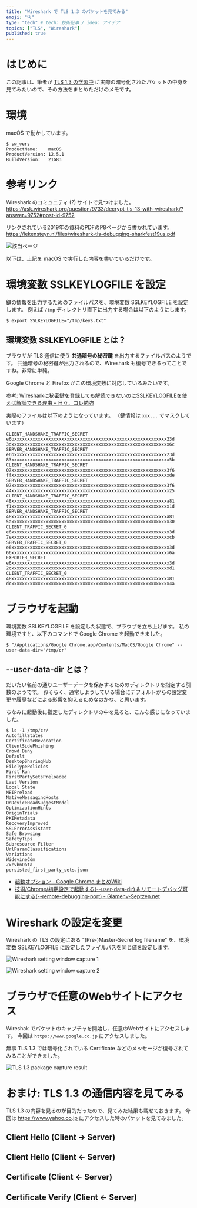 ```yaml
---
title: "Wireshark で TLS 1.3 のパケットを見てみる"
emoji: "🔍"
type: "tech" # tech: 技術記事 / idea: アイデア
topics: ["TLS", "Wireshark"]
published: true
---
```


# はじめに

この記事は、筆者が [TLS 1.3 の学習中](https://zenn.dev/mryhryki/articles/2022-09-08-tls-note) に実際の暗号化されたパケットの中身を見てみたいので、その方法をまとめただけのメモです。

# 環境

macOS で動かしています。

```shell
$ sw_vers
ProductName:    macOS
ProductVersion: 12.5.1
BuildVersion:   21G83
```


# 参考リンク

Wireshark のコミュニティ (?) サイトで見つけました。
https://ask.wireshark.org/question/9733/decrypt-tls-13-with-wireshark/?answer=9752#post-id-9752

リンクされている2019年の資料のPDFのP8ページから書かれています。
https://lekensteyn.nl/files/wireshark-tls-debugging-sharkfest19us.pdf

![該当ページ](https://mryhryki.com/file/UgtINCjLS-vdsKrLBwQS1EDngM-JnGfeS7eFyPQeR2jxdMGc.png)

以下は、上記を macOS で実行した内容を書いているだけです。


# 環境変数 SSLKEYLOGFILE を設定

鍵の情報を出力するためのファイルパスを、環境変数 SSLKEYLOGFILE を設定します。
例えば `/tmp` ディレクトリ直下に出力する場合は以下のようにします。

```shell
$ export SSLKEYLOGFILE="/tmp/keys.txt"
```

## 環境変数 SSLKEYLOGFILE とは？

ブラウザが TLS 通信に使う **共通暗号の秘密鍵** を出力するファイルパスのようです。
共通暗号の秘密鍵が出力されるので、Wireshark も復号できるってことですね。非常に単純。

Google Chrome と Firefox がこの環境変数に対応しているみたいです。

参考: [Wiresharkに秘密鍵を登録しても解読できないのにSSLKEYLOGFILEを使えば解読できる理由 – 日々、コレ勉強](https://www.khstasaba.com/?p=686)

実際のファイルは以下のようになっています。
（鍵情報は `xxx...` でマスクしています）

```text
CLIENT_HANDSHAKE_TRAFFIC_SECRET e6bxxxxxxxxxxxxxxxxxxxxxxxxxxxxxxxxxxxxxxxxxxxxxxxxxxxxxxxxxx23d 3dxxxxxxxxxxxxxxxxxxxxxxxxxxxxxxxxxxxxxxxxxxxxxxxxxxxxxxxxxxxx6c
SERVER_HANDSHAKE_TRAFFIC_SECRET e6bxxxxxxxxxxxxxxxxxxxxxxxxxxxxxxxxxxxxxxxxxxxxxxxxxxxxxxxxxx23d 83xxxxxxxxxxxxxxxxxxxxxxxxxxxxxxxxxxxxxxxxxxxxxxxxxxxxxxxxxxxx5b
CLIENT_HANDSHAKE_TRAFFIC_SECRET 07xxxxxxxxxxxxxxxxxxxxxxxxxxxxxxxxxxxxxxxxxxxxxxxxxxxxxxxxxxx3f6 ffxxxxxxxxxxxxxxxxxxxxxxxxxxxxxxxxxxxxxxxxxxxxxxxxxxxxxxxxxxxxde
SERVER_HANDSHAKE_TRAFFIC_SECRET 07xxxxxxxxxxxxxxxxxxxxxxxxxxxxxxxxxxxxxxxxxxxxxxxxxxxxxxxxxxx3f6 44xxxxxxxxxxxxxxxxxxxxxxxxxxxxxxxxxxxxxxxxxxxxxxxxxxxxxxxxxxxx25
CLIENT_HANDSHAKE_TRAFFIC_SECRET 48xxxxxxxxxxxxxxxxxxxxxxxxxxxxxxxxxxxxxxxxxxxxxxxxxxxxxxxxxxxa81 f1xxxxxxxxxxxxxxxxxxxxxxxxxxxxxxxxxxxxxxxxxxxxxxxxxxxxxxxxxxxx1d
SERVER_HANDSHAKE_TRAFFIC_SECRET 48xxxxxxxxxxxxxxxxxxxxxxxxxxxxxxxxxxxxxxxxxxxxxxxxxxxxxxxxxxxa81 5axxxxxxxxxxxxxxxxxxxxxxxxxxxxxxxxxxxxxxxxxxxxxxxxxxxxxxxxxxxx30
CLIENT_TRAFFIC_SECRET_0         e6xxxxxxxxxxxxxxxxxxxxxxxxxxxxxxxxxxxxxxxxxxxxxxxxxxxxxxxxxxxx3d 7exxxxxxxxxxxxxxxxxxxxxxxxxxxxxxxxxxxxxxxxxxxxxxxxxxxxxxxxxxxxcb
SERVER_TRAFFIC_SECRET_0         e6xxxxxxxxxxxxxxxxxxxxxxxxxxxxxxxxxxxxxxxxxxxxxxxxxxxxxxxxxxxx3d 66xxxxxxxxxxxxxxxxxxxxxxxxxxxxxxxxxxxxxxxxxxxxxxxxxxxxxxxxxxxx6a
EXPORTER_SECRET                 e6xxxxxxxxxxxxxxxxxxxxxxxxxxxxxxxxxxxxxxxxxxxxxxxxxxxxxxxxxxxx3d 2cxxxxxxxxxxxxxxxxxxxxxxxxxxxxxxxxxxxxxxxxxxxxxxxxxxxxxxxxxxxxd1
CLIENT_TRAFFIC_SECRET_0         48xxxxxxxxxxxxxxxxxxxxxxxxxxxxxxxxxxxxxxxxxxxxxxxxxxxxxxxxxxxx81 dcxxxxxxxxxxxxxxxxxxxxxxxxxxxxxxxxxxxxxxxxxxxxxxxxxxxxxxxxxxxx4a
```


# ブラウザを起動

環境変数 SSLKEYLOGFILE を設定した状態で、ブラウザを立ち上げます。
私の環境ですと、以下のコマンドで Google Chrome を起動できました。

```shell
$ "/Applications/Google Chrome.app/Contents/MacOS/Google Chrome" --user-data-dir="/tmp/cr"
```

## --user-data-dir とは？

だいたい名前の通りユーザーデータを保存するためのディレクトリを指定する引数のようです。
おそらく、通常しようしている場合にデフォルトからの設定変更や履歴などによる影響を抑えるためなのかな、と思います。

ちなみに起動後に指定したディレクトリの中を見ると、こんな感じになっていました。

```shell
$ ls -1 /tmp/cr/
AutofillStates
CertificateRevocation
ClientSidePhishing
Crowd Deny
Default
DesktopSharingHub
FileTypePolicies
First Run
FirstPartySetsPreloaded
Last Version
Local State
MEIPreload
NativeMessagingHosts
OnDeviceHeadSuggestModel
OptimizationHints
OriginTrials
PKIMetadata
RecoveryImproved
SSLErrorAssistant
Safe Browsing
SafetyTips
Subresource Filter
UrlParamClassifications
Variations
WidevineCdm
ZxcvbnData
persisted_first_party_sets.json
```

- [起動オプション - Google Chrome まとめWiki](http://chrome.half-moon.org/43.html#xd80acae)
- [技術/Chrome/初期設定で起動する(--user-data-dir) & リモートデバッグ可能にする(--remote-debugging-port) - Glamenv-Septzen.net](https://www.glamenv-septzen.net/view/1392)


# Wireshark の設定を変更

Wireshark の TLS の設定にある "(Pre-)Master-Secret log filename" を、環境変数 SSLKEYLOGFILE に設定したファイルパスを同じ値を設定します。

![Wireshark setting window capture 1](https://mryhryki.com/file/UgtCJCCT6LW1k2_EOMKzDJX7pMoZ2cYd0kTfHsJdo5oNg3-U.png)

![Wireshark setting window capture 2](https://mryhryki.com/file/UgtBjL9Jpafzm9YH7-UWql-DkxF6wmnNxmjQBdBhz_r6H4n4.png)


# ブラウザで任意のWebサイトにアクセス

Wireshak でパケットのキャプチャを開始し、任意のWebサイトにアクセスします。
今回は `https://www.google.co.jp` にアクセスしました。

無事 TLS 1.3 では暗号化されている Certificate などのメッセージが復号されてみることができました。

![TLS 1.3 package capture result](https://mryhryki.com/file/Ugt4EQnWw8Lr8fGldjTEJU7OU_UUJ4B7s8pBNE4VM9LYR9P0.png)


# おまけ: TLS 1.3 の通信内容を見てみる

TLS 1.3 の内容を見るのが目的だったので、見てみた結果も載せておきます。
今回は https://www.yahoo.co.jp にアクセスした時のパケットを見てみました。

## Client Hello (Client -> Server)

## Client Hello (Client <- Server)

## Certificate (Client <- Server)

## Certificate Verify (Client <- Server)
